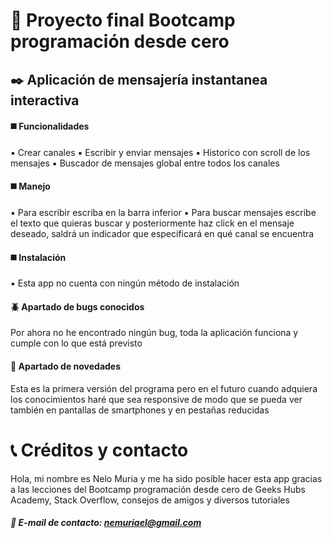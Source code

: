 # :beginner: Proyecto final Bootcamp programación desde cero

## :black_nib: Aplicación de mensajería instantanea interactiva

#### :black_medium_square: Funcionalidades

:black_small_square: Crear canales
:black_small_square: Escribir y enviar mensajes
:black_small_square: Historico con scroll de los mensajes
:black_small_square: Buscador de mensajes global entre todos los canales

#### :black_medium_square: Manejo

:black_small_square: Para escribir escriba en la barra inferior
:black_small_square: Para buscar mensajes escribe el texto que quieras buscar y posteriormente haz click en el mensaje deseado, saldrá un indicador que especificará en qué canal se encuentra

#### :black_medium_square: Instalación

:black_small_square: Esta app no cuenta con ningún método de instalación

#### :beetle: Apartado de bugs conocidos

Por ahora no he encontrado ningún bug, toda la aplicación funciona y cumple con lo que está previsto

#### :rocket: Apartado de novedades

Esta es la primera versión del programa pero en el futuro cuando adquiera los conocimientos haré que sea responsive de modo que se pueda ver también en pantallas de smartphones y en pestañas reducidas

# :telephone_receiver: Créditos y contacto

Hola, mi nombre es Nelo Muria y me ha sido posible hacer esta app gracias a las lecciones del Bootcamp programación desde cero de Geeks Hubs Academy, Stack Overflow, consejos de amigos y diversos tutoriales

##### :e-mail: E-mail de contacto: nemuriael@gmail.com
